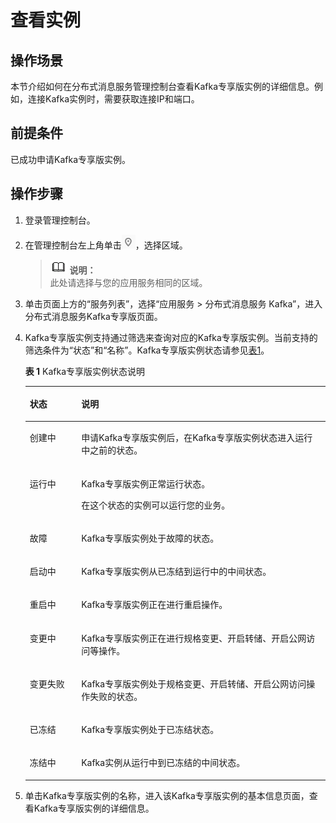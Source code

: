# 查看实例<a name="ZH-CN_TOPIC_0169047445"></a>

## 操作场景<a name="section21574462"></a>

本节介绍如何在分布式消息服务管理控制台查看Kafka专享版实例的详细信息。例如，连接Kafka实例时，需要获取连接IP和端口。

## 前提条件<a name="section59952436"></a>

已成功申请Kafka专享版实例。

## 操作步骤<a name="section1860982374010"></a>

1.  登录管理控制台。
2.  在管理控制台左上角单击![](figures/icon-region.png)，选择区域。

    >![](public_sys-resources/icon-note.gif) **说明：**   
    >此处请选择与您的应用服务相同的区域。  

3.  单击页面上方的“服务列表”，选择“应用服务 \> 分布式消息服务 Kafka”，进入分布式消息服务Kafka专享版页面。
4.  Kafka专享版实例支持通过筛选来查询对应的Kafka专享版实例。当前支持的筛选条件为“状态”和“名称”。Kafka专享版实例状态请参见[表1](#table5086721717534)。

    **表 1**  Kafka专享版实例状态说明

    <a name="table5086721717534"></a>
    <table><thead align="left"><tr id="row4878914717534"><th class="cellrowborder" valign="top" width="17.150000000000002%" id="mcps1.2.3.1.1"><p id="p50270420175321"><a name="p50270420175321"></a><a name="p50270420175321"></a>状态</p>
    </th>
    <th class="cellrowborder" valign="top" width="82.85%" id="mcps1.2.3.1.2"><p id="p51272037175321"><a name="p51272037175321"></a><a name="p51272037175321"></a>说明</p>
    </th>
    </tr>
    </thead>
    <tbody><tr id="row4409498617534"><td class="cellrowborder" valign="top" width="17.150000000000002%" headers="mcps1.2.3.1.1 "><p id="p5195001718130"><a name="p5195001718130"></a><a name="p5195001718130"></a>创建中</p>
    </td>
    <td class="cellrowborder" valign="top" width="82.85%" headers="mcps1.2.3.1.2 "><p id="p6525251518130"><a name="p6525251518130"></a><a name="p6525251518130"></a>申请Kafka专享版实例后，在Kafka专享版实例状态进入运行中之前的状态。</p>
    </td>
    </tr>
    <tr id="row4964581717534"><td class="cellrowborder" valign="top" width="17.150000000000002%" headers="mcps1.2.3.1.1 "><p id="p3431187918130"><a name="p3431187918130"></a><a name="p3431187918130"></a>运行中</p>
    </td>
    <td class="cellrowborder" valign="top" width="82.85%" headers="mcps1.2.3.1.2 "><p id="p3711473418130"><a name="p3711473418130"></a><a name="p3711473418130"></a>Kafka专享版实例正常运行状态。</p>
    <p id="p6559715218130"><a name="p6559715218130"></a><a name="p6559715218130"></a>在这个状态的实例可以运行您的业务。</p>
    </td>
    </tr>
    <tr id="row8089014121228"><td class="cellrowborder" valign="top" width="17.150000000000002%" headers="mcps1.2.3.1.1 "><p id="p1022935121239"><a name="p1022935121239"></a><a name="p1022935121239"></a>故障</p>
    </td>
    <td class="cellrowborder" valign="top" width="82.85%" headers="mcps1.2.3.1.2 "><p id="p593735121239"><a name="p593735121239"></a><a name="p593735121239"></a>Kafka专享版实例处于故障的状态。</p>
    </td>
    </tr>
    <tr id="row23496423121248"><td class="cellrowborder" valign="top" width="17.150000000000002%" headers="mcps1.2.3.1.1 "><p id="p549840112131"><a name="p549840112131"></a><a name="p549840112131"></a>启动中</p>
    </td>
    <td class="cellrowborder" valign="top" width="82.85%" headers="mcps1.2.3.1.2 "><p id="p3755454112131"><a name="p3755454112131"></a><a name="p3755454112131"></a>Kafka专享版实例从已冻结到运行中的中间状态。</p>
    </td>
    </tr>
    <tr id="row5150934512136"><td class="cellrowborder" valign="top" width="17.150000000000002%" headers="mcps1.2.3.1.1 "><p id="p43939024121312"><a name="p43939024121312"></a><a name="p43939024121312"></a>重启中</p>
    </td>
    <td class="cellrowborder" valign="top" width="82.85%" headers="mcps1.2.3.1.2 "><p id="p51371030121312"><a name="p51371030121312"></a><a name="p51371030121312"></a>Kafka专享版实例正在进行重启操作。</p>
    </td>
    </tr>
    <tr id="row11207195119405"><td class="cellrowborder" valign="top" width="17.150000000000002%" headers="mcps1.2.3.1.1 "><p id="p172086516401"><a name="p172086516401"></a><a name="p172086516401"></a>变更中</p>
    </td>
    <td class="cellrowborder" valign="top" width="82.85%" headers="mcps1.2.3.1.2 "><p id="p020815115405"><a name="p020815115405"></a><a name="p020815115405"></a>Kafka专享版实例正在进行规格变更、开启转储、开启公网访问等操作。</p>
    </td>
    </tr>
    <tr id="row72081651134015"><td class="cellrowborder" valign="top" width="17.150000000000002%" headers="mcps1.2.3.1.1 "><p id="p420815120409"><a name="p420815120409"></a><a name="p420815120409"></a>变更失败</p>
    </td>
    <td class="cellrowborder" valign="top" width="82.85%" headers="mcps1.2.3.1.2 "><p id="p102081851134013"><a name="p102081851134013"></a><a name="p102081851134013"></a>Kafka专享版实例处于规格变更、开启转储、开启公网访问操作失败的状态。</p>
    </td>
    </tr>
    <tr id="row224215391011"><td class="cellrowborder" valign="top" width="17.150000000000002%" headers="mcps1.2.3.1.1 "><p id="p724310331011"><a name="p724310331011"></a><a name="p724310331011"></a>已冻结</p>
    </td>
    <td class="cellrowborder" valign="top" width="82.85%" headers="mcps1.2.3.1.2 "><p id="p122431831109"><a name="p122431831109"></a><a name="p122431831109"></a>Kafka专享版实例处于已冻结状态。</p>
    </td>
    </tr>
    <tr id="row993218341413"><td class="cellrowborder" valign="top" width="17.150000000000002%" headers="mcps1.2.3.1.1 "><p id="p193353474116"><a name="p193353474116"></a><a name="p193353474116"></a>冻结中</p>
    </td>
    <td class="cellrowborder" valign="top" width="82.85%" headers="mcps1.2.3.1.2 "><p id="p2438739587"><a name="p2438739587"></a><a name="p2438739587"></a>Kafka实例从运行中到已冻结的中间状态。</p>
    </td>
    </tr>
    </tbody>
    </table>

5.  单击Kafka专享版实例的名称，进入该Kafka专享版实例的基本信息页面，查看Kafka专享版实例的详细信息。


